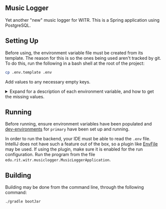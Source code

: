 ## Music Logger

Yet another "new" music logger for WITR. This is a Spring application using PostgreSQL.

## Setting Up

Before using, the environment variable file must be created from its template. The reason for this is so the ones being used aren't tracked by git. To do this, run the following in a bash shell at the root of the project:

```bash
cp .env.template .env
```

Add values to any necessary empty keys.

<details>
<summary>Expand for a description of each environment variable, and how to get the missing values.</summary></br>

```
OUTBOUND_PORT - The port to serve the API from
ELASTICSEARCH_URL - The URL to hosted elasticsearch (Default setup should give you http://localhost:9200)
POSTGRES_URL - The jdbc URL (e.g. jdbc:postgresql://localhost:5432/logger)
POSTGRES_USER - The database username
POSTGRES_PASS - The database password
SPOTIFY_CLIENT_ID - The client ID of the logger's Spotify application
SPOTIFY_CLIENT_SECRET - The client secret of the logger's Spotify application
INDEX_URL - The URL of the frontend logger's index, with no trailing slash. e.g. http://localhost:3003
STREAMING_API_TOKEN - A string to be used as a token to check for in the Authentication header of /api/streaming/* requests
BROADCAST_ENABLE - If broadcasting services should be enabled (boolean). If false, no values below are required
ICECAST_USER - The Icecast username 
ICECAST_PASS - The Icecast password
RDS_IP - The IP of the RDS
RDS_PORT - The port that RDS uses
TUNEIN_PARTNER_ID - The TuneIn partner ID
TUNEIN_PARTNER_KEY - The TuneIn partner API key
TUNEIN_STATION_ID - The TuneIn station ID
WIDEORBIT_HOST - The hostname of the WideOrbit server
WIDEORBIT_PORT - The port WideOrbit is broadcasting events to
WIDEORBIT_ENABLE - If wideorbit should be receiving data (boolean, defaults to false)
RIVENDELL_ENABLE - If rivendell should be receiving data (boolean, defaults to false)
```

For local development, it is **highly** recommended to leave `BROADCAST_ENABLE` as `false`. All broadcasting to WITR services will be disabled, which ensures no disruption to anything in production. If `false`, the variables below it in the template may be omitted or left blank.

#### SPOTIFY_CLIENT_ID / SPOTIFY_CLIENT_SECRET

These values are so the logger can use the Spotify API to look up album art and other necessary information. To get these, create a [Spotify developer application](https://developer.spotify.com/dashboard/applications)  and generate a new client ID and secret.

#### ICECAST_USER / ICECAST_PASS

The credentials for Icecast can be acquired by asking the Chief Engineer.

#### RDS_IP / RDS_PORT

These are just the IP and port for the RDS server.

#### TUNEIN_PARTNER_ID / TUNEIN_PARTNER_KEY / TUNEIN_STATION_ID

These will have to be acquired by contacting the Chief Engineer or someone who has access to the station's TuneIn account.

#### WIDEORBIT_HOST / WIDEORBIT_PORT

The IP/hostname and port for WideOrbit.

---
</details>

## Running

Before running, ensure environment variables have been populated and [dev-environments](https://github.com/WITR-Radio/dev-environments/tree/master/primary) for `primary` have been set up and running.

In order to run the backend, your IDE must be able to read the `.env` file. IntelliJ does not have such a feature out of the box, so a plugin like [EnvFile](https://plugins.jetbrains.com/plugin/7861-envfile) may be used. If using the plugin, make sure it is enabled for the run configuration. Run the program from the file `edu.rit.witr.musiclogger.MusicLoggerApplication`.

## Building

Building may be done from the command line, through the following command:

```bash
./gradle bootJar
```
